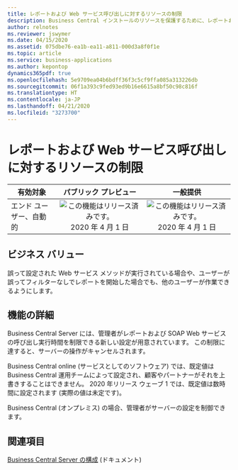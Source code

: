 ```yaml
---
title: レポートおよび Web サービス呼び出しに対するリソースの制限
description: Business Central インストールのリソースを保護するために、レポートおよび SOAP Web サービス呼び出しの最大実行時間に制限を構成できるようになりました
author: relnotes
ms.reviewer: jswymer
ms.date: 04/15/2020
ms.assetid: 075dbe76-ea1b-ea11-a811-000d3a8f0f1e
ms.topic: article
ms.service: business-applications
ms.author: kepontop
dynamics365pdf: true
ms.openlocfilehash: 5e9709ea04b6bdff36f3c5cf9ffa085a313226db
ms.sourcegitcommit: 06f1a393c9fed93ed9b16e6615a8bf50c98c816f
ms.translationtype: HT
ms.contentlocale: ja-JP
ms.lasthandoff: 04/21/2020
ms.locfileid: "3273700"
---
```

# <a name="resource-limits-for-reports-and-web-service-calls"></a>レポートおよび Web サービス呼び出しに対するリソースの制限


| 有効対象    |  パブリック プレビュー | 一般提供 | 
| ---------- | :----------: |:----------: |
|エンド ユーザー、自動的|![この機能はリリース済みです。](/dynamics365-release-plan/media/green-checkmark.png "この機能はリリース済みです。") 2020 年 4 月 1 日| ![この機能はリリース済みです。](/dynamics365-release-plan/media/green-checkmark.png "この機能はリリース済みです。") 2020 年 4 月 1 日|


## <a name="business-value"></a>ビジネス バリュー
<!-- bv start -->
誤って設定された Web サービス メソッドが実行されている場合や、ユーザーが誤ってフィルターなしでレポートを開始した場合でも、他のユーザーが作業できるようにします。
<!-- bv end -->



## <a name="feature-details"></a>機能の詳細
<!--feature detail start -->
Business Central Server には、管理者がレポートおよび SOAP Web サービスの呼び出し実行時間を制限できる新しい設定が用意されています。 この制限に達すると、サーバーの操作がキャンセルされます。

Business Central online (サービスとしてのソフトウェア) では、既定値は Business Central 運用チームによって設定され、顧客やパートナーがそれを上書きすることはできません。 2020 年リリース ウェーブ 1 では、既定値は数時間に設定されます (実際の値は未定です)。

Business Central (オンプレミス) の場合、管理者がサーバーの設定を制御できます。
<!--feature detail end -->










## <a name="see-also"></a>関連項目

<!--docs start-->
[Business Central Server の構成](https://docs.microsoft.com/dynamics365/business-central/dev-itpro/administration/configure-server-instance?) (ドキュメント)
<!--docs end-->
